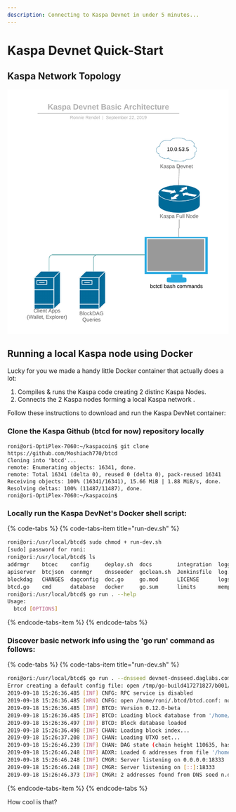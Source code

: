 ```yaml
---
description: Connecting to Kaspa Devnet in under 5 minutes...
---
```


# Kaspa Devnet Quick-Start

## Kaspa Network Topology

![overview of current Kaspa devnet](.gitbook/assets/basic-network-security-diagram.png)

## Running a local Kaspa node using Docker

Lucky for you we made a handy little Docker container that actually does a lot:

1. Compiles & runs the Kaspa code creating 2 distinc Kaspa Nodes.
2. Connects the 2 Kaspa nodes forming a local Kaspa network .

Follow these instructions to download and run the Kaspa DevNet container:

### Clone the Kaspa Github \(btcd for now\) repository locally

```text
roni@ori-OptiPlex-7060:~/kaspacoin$ git clone https://github.com/Moshiach770/btcd
Cloning into 'btcd'...
remote: Enumerating objects: 16341, done.
remote: Total 16341 (delta 0), reused 0 (delta 0), pack-reused 16341
Receiving objects: 100% (16341/16341), 15.66 MiB | 1.88 MiB/s, done.
Resolving deltas: 100% (11487/11487), done.
roni@ori-OptiPlex-7060:~/kaspacoin$
```

### Locally run the Kaspa DevNet's Docker shell script:

{% code-tabs %}
{% code-tabs-item title="run-dev.sh" %}
```bash
roni@ori:/usr/local/btcd$ sudo chmod + run-dev.sh
[sudo] password for roni: 
roni@ori:/usr/local/btcd$ ls
addrmgr    btcec    config     deploy.sh  docs        integration  logger   mining     release           server              test.sh     version
apiserver  btcjson  connmgr    dnsseeder  goclean.sh  Jenkinsfile  log.go   netsync    rpcclient         service_windows.go  txscript    wire
blockdag   CHANGES  dagconfig  doc.go     go.mod      LICENSE      logs     peer       run-dev.sh        signal              upgrade.go
btcd.go    cmd      database   docker     go.sum      limits       mempool  README.md  sample-btcd.conf  telegram.sh         util
roni@ori:/usr/local/btcd$ go run . --help
Usage:
  btcd [OPTIONS]
```
{% endcode-tabs-item %}
{% endcode-tabs %}

### Discover basic network info using the **'go run'** command as follows:

{% code-tabs %}
{% code-tabs-item title="run-dev.sh" %}
```bash
roni@ori:/usr/local/btcd$ go run . --dnsseed devnet-dnsseed.daglabs.com --devnet
Error creating a default config file: open /tmp/go-build417271827/b001/exe/sample-btcd.conf: no such file or directory
2019-09-18 15:26:36.485 [INF] CNFG: RPC service is disabled
2019-09-18 15:26:36.485 [WRN] CNFG: open /home/roni/.btcd/btcd.conf: no such file or directory
2019-09-18 15:26:36.485 [INF] BTCD: Version 0.12.0-beta
2019-09-18 15:26:36.485 [INF] BTCD: Loading block database from '/home/roni/.btcd/data/devnet/blocks_ffldb'
2019-09-18 15:26:36.497 [INF] BTCD: Block database loaded
2019-09-18 15:26:36.498 [INF] CHAN: Loading block index...
2019-09-18 15:26:37.208 [INF] CHAN: Loading UTXO set...
2019-09-18 15:26:46.239 [INF] CHAN: DAG state (chain height 110635, hash 00001c0bd807e66ad7907fb2cc73ae3e1aabce2e20a4d03737b1d0ea718f0344)
2019-09-18 15:26:46.248 [INF] ADXR: Loaded 6 addresses from file '/home/roni/.btcd/data/devnet/peers.json'
2019-09-18 15:26:46.248 [INF] CMGR: Server listening on 0.0.0.0:18333
2019-09-18 15:26:46.248 [INF] CMGR: Server listening on [::]:18333
2019-09-18 15:26:46.373 [INF] CMGR: 2 addresses found from DNS seed n.devnet-dnsseed.daglabs.com
```
{% endcode-tabs-item %}
{% endcode-tabs %}

How cool is that?

